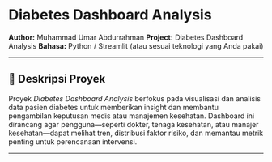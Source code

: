 # Diabetes Dashboard Analysis

**Author:** Muhammad Umar Abdurrahman
**Project:** Diabetes Dashboard Analysis
**Bahasa:** Python / Streamlit (atau sesuai teknologi yang Anda pakai)

---

## 📌 Deskripsi Proyek

Proyek *Diabetes Dashboard Analysis* berfokus pada visualisasi dan analisis data pasien diabetes untuk memberikan insight dan membantu pengambilan keputusan medis atau manajemen kesehatan. Dashboard ini dirancang agar pengguna—seperti dokter, tenaga kesehatan, atau manajer kesehatan—dapat melihat tren, distribusi faktor risiko, dan memantau metrik penting untuk perencanaan intervensi.

---
